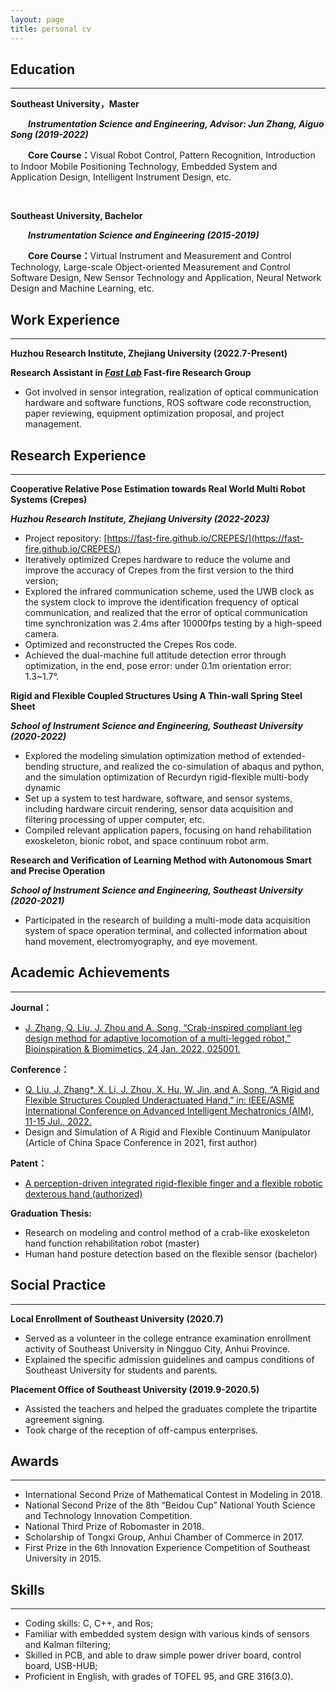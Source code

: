 ```yaml
---
layout: page
title: personal cv
---
```



## Education

---
<p style="text-indent:0em">
<b>Southeast University，Master</b>
</p>

<p style="text-indent:2em"> 
<i><b>Instrumentation Science and Engineering, Advisor: Jun Zhang, Aiguo Song (2019-2022)</b></i>
</p>

<p style="text-indent:2em"> 
<b>Core Course：</b>Visual Robot Control, Pattern Recognition, Introduction to Indoor Mobile Positioning Technology, Embedded System and Application Design, Intelligent Instrument Design, etc.
</p>
&nbsp;


<p style="text-indent:0em">
<b>Southeast University, Bachelor</b>
</p>
<p style="text-indent:2em"> 
<i><b>Instrumentation Science and Engineering (2015-2019)</b></i>
</p>

<p style="text-indent:2em"> 
<b>Core Course：</b>Virtual Instrument and Measurement and Control Technology, Large-scale Object-oriented Measurement and Control Software Design, New Sensor Technology and Application, Neural Network Design and Machine Learning, etc. 
</p>


## Work Experience

---

**Huzhou Research Institute, Zhejiang University (2022.7-Present)**

**Research Assistant in [*Fast Lab*](http://zju-fast.com "Fast lab 团队官网") Fast-fire Research Group**
- Got involved in sensor integration, realization of optical communication hardware and software functions, ROS software code reconstruction, paper reviewing, equipment optimization proposal, and project management.

## Research Experience

---

**Cooperative Relative Pose Estimation towards Real World Multi Robot Systems (Crepes)**

***Huzhou Research Institute, Zhejiang University (2022-2023)***                           

- Project repository: [https://fast-fire.github.io/CREPES/](https://fast-fire.github.io/CREPES/)
- Iteratively optimized Crepes hardware to reduce the volume and improve the accuracy of Crepes from the first version to the third version;
-  Explored the infrared communication scheme, used the UWB clock as the system clock to improve the identification frequency of optical communication, and realized that the error of optical communication time synchronization was 2.4ms after 10000fps testing by a high-speed camera.
- Optimized and reconstructed the Crepes Ros code.
- Achieved the dual-machine full attitude detection error through optimization, in the end, pose error: under 0.1m orientation error: 1.3~1.7°.

**Rigid and Flexible Coupled Structures Using A Thin-wall Spring Steel Sheet**

***School of Instrument Science and Engineering, Southeast University (2020-2022)***                                                         
- Explored the modeling simulation optimization method of extended-bending structure, and realized the co-simulation of abaqus and python, and the simulation optimization of Recurdyn rigid-flexible multi-body dynamic
- Set up a system to test hardware, software, and sensor systems, including hardware circuit rendering, sensor data acquisition and filtering processing of upper computer, etc.
- Compiled relevant application papers, focusing on hand rehabilitation exoskeleton, bionic robot, and space continuum robot arm.

**Research and Verification of Learning Method with Autonomous Smart and Precise Operation**

***School of Instrument Science and Engineering, Southeast University  (2020-2021)***                                                        
- Participated in the research of building a multi-mode data acquisition system of space operation terminal, and collected information about hand movement, electromyography, and eye movement.


## Academic Achievements

---

**Journal：**
- [J. Zhang, Q. Liu, J. Zhou and A. Song, “Crab-inspired compliant leg design method for adaptive locomotion of a multi-legged robot,” Bioinspiration & Biomimetics, 24 Jan. 2022, 025001.](https://lqseu.github.io/file/Crab-inspired%2compliant%20leg%20design%20method%20for%20adaptive%20locomotion%20of%20a%20multi-legged%20robot.pdf)

**Conference：**
- [Q. Liu, J. Zhang*, X. Li, J. Zhou, X. Hu, W. Jin, and A. Song, “A Rigid and Flexible Structures Coupled Underactuated Hand,” in: IEEE/ASME International Conference on Advanced Intelligent Mechatronics (AIM), 11-15 Jul., 2022.](https://lqseu.github.io/file/A%20Rigid%20and%20Flexible%20Structures%20Coupled%20Underactuated%20Hand.pdf)
- Design and Simulation of A Rigid and Flexible Continuum Manipulator (Article of China Space Conference in 2021, first author)
  
**Patent：**
- [A perception-driven integrated rigid-flexible finger and a flexible robotic dexterous hand (authorized)](https://lqseu.github.io/file/种感知驱动一体化刚柔耦合手指及柔顺型机器人灵巧手.pdf)

**Graduation Thesis:**
- Research on modeling and control method of a crab-like exoskeleton hand function rehabilitation robot (master)
- Human hand posture detection based on the flexible sensor (bachelor)


## Social Practice

---

**Local Enrollment of Southeast University (2020.7)**
- Served as a volunteer in the college entrance examination enrollment activity of Southeast University in Ningguo City, Anhui Province.
- Explained the specific admission guidelines and campus conditions of Southeast University for students and parents.

**Placement Office of Southeast University (2019.9-2020.5)**
- Assisted the teachers and helped the graduates complete the tripartite agreement signing.
- Took charge of the reception of off-campus enterprises.

## Awards

---

- International Second Prize of Mathematical Contest in Modeling in 2018.
- National Second Prize of the 8th “Beidou Cup” National Youth Science and Technology Innovation Competition.
- National Third Prize of Robomaster in 2018.
- Scholarship of Tongxi Group, Anhui Chamber of Commerce in 2017.
- First Prize in the 6th Innovation Experience Competition of Southeast University in 2015.

## Skills

---

- Coding skills: C, C++, and Ros;
- Familiar with embedded system design with various kinds of sensors and Kalman filtering;
- Skilled in PCB, and able to draw simple power driver board, control board, USB-HUB;
- Proficient in English, with grades of TOFEL 95, and GRE 316(3.0).
